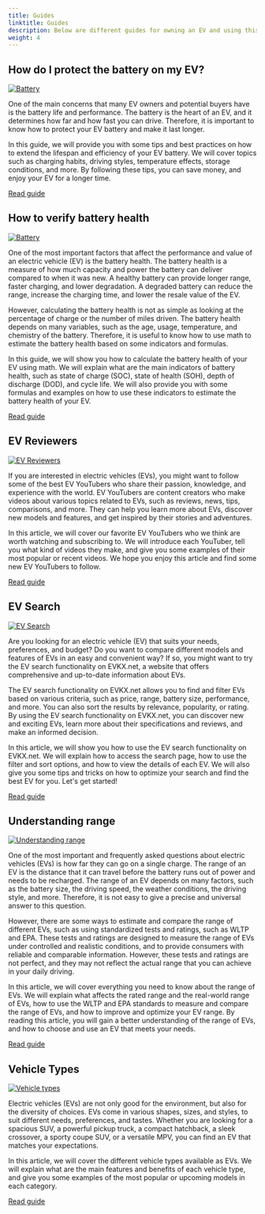 ```yaml
---
title: Guides
linktitle: Guides
description: Below are different guides for owning an EV and using this site.
weight: 4
---
```

<!-- markdownlint-disable MD033 -->


## How do I protect the battery on my EV?

<a href="protectingbattery">
    <img src="https://media.evkx.net/multimedia/technology/battery/cell/bladebattery_st.jpg" alt="Battery" title="Battery" class="img-fluid">
</a>

One of the main concerns that many EV owners and potential buyers have is the battery life and performance. The battery is the heart of an EV, and it determines how far and how fast you can drive. Therefore, it is important to know how to protect your EV battery and make it last longer.

In this guide, we will provide you with some tips and best practices on how to extend the lifespan and efficiency of your EV battery. We will cover topics such as charging habits, driving styles, temperature effects, storage conditions, and more. By following these tips, you can save money, and enjoy your EV for a longer time.

[Read guide](protectingbattery)

## How to verify battery health

<a href="checkingbatteryhealth">
    <img src="https://media.evkx.net/multimedia/guides/checkingbatteryhealth/graph1_st.jpg" alt="Battery" title="Battery" class="img-fluid">
</a>

One of the most important factors that affect the performance and value of an electric vehicle (EV) is the battery health. The battery health is a measure of how much capacity and power the battery can deliver compared to when it was new. A healthy battery can provide longer range, faster charging, and lower degradation. A degraded battery can reduce the range, increase the charging time, and lower the resale value of the EV.

However, calculating the battery health is not as simple as looking at the percentage of charge or the number of miles driven. The battery health depends on many variables, such as the age, usage, temperature, and chemistry of the battery. Therefore, it is useful to know how to use math to estimate the battery health based on some indicators and formulas.

In this guide, we will show you how to calculate the battery health of your EV using math. We will explain what are the main indicators of battery health, such as state of charge (SOC), state of health (SOH), depth of discharge (DOD), and cycle life. We will also provide you with some formulas and examples on how to use these indicators to estimate the battery health of your EV.

[Read guide](checkingbatteryhealth)

## EV Reviewers

<a href="evreviewers">
    <img src="https://media.evkx.net/multimedia/guides/evreviewers/bjornyland_st.jpg" alt="EV Reviewers" title="EV Reviewers" class="img-fluid">
</a>

If you are interested in electric vehicles (EVs), you might want to follow some of the best EV YouTubers who share their passion, knowledge, and experience with the world. EV YouTubers are content creators who make videos about various topics related to EVs, such as reviews, news, tips, comparisons, and more. They can help you learn more about EVs, discover new models and features, and get inspired by their stories and adventures.

In this article, we will cover our favorite EV YouTubers who we think are worth watching and subscribing to. We will introduce each YouTuber, tell you what kind of videos they make, and give you some examples of their most popular or recent videos. We hope you enjoy this article and find some new EV YouTubers to follow.

[Read guide](evreviewers)

## EV Search

<a href="evsearch">
    <img src="https://media.evkx.net/multimedia/guides/evsearch/search_1_st.jpg" alt="EV Search" title="EV Search" class="img-fluid">
</a>

Are you looking for an electric vehicle (EV) that suits your needs, preferences, and budget? Do you want to compare different models and features of EVs in an easy and convenient way? If so, you might want to try the EV search functionality on EVKX.net, a website that offers comprehensive and up-to-date information about EVs.

The EV search functionality on EVKX.net allows you to find and filter EVs based on various criteria, such as price, range, battery size, performance, and more. You can also sort the results by relevance, popularity, or rating. By using the EV search functionality on EVKX.net, you can discover new and exciting EVs, learn more about their specifications and reviews, and make an informed decision.

In this article, we will show you how to use the EV search functionality on EVKX.net. We will explain how to access the search page, how to use the filter and sort options, and how to view the details of each EV. We will also give you some tips and tricks on how to optimize your search and find the best EV for you. Let's get started!

[Read guide](evsearch/)

## Understanding range

<a href="understandingrange">
    <img src="https://media.evkx.net/multimedia/guides/understandingrange/aerodynamicdrag_st.png" alt="Understanding range" title="Understanding range" class="img-fluid">
</a>

One of the most important and frequently asked questions about electric vehicles (EVs) is how far they can go on a single charge. The range of an EV is the distance that it can travel before the battery runs out of power and needs to be recharged. The range of an EV depends on many factors, such as the battery size, the driving speed, the weather conditions, the driving style, and more. Therefore, it is not easy to give a precise and universal answer to this question.

However, there are some ways to estimate and compare the range of different EVs, such as using standardized tests and ratings, such as WLTP and EPA. These tests and ratings are designed to measure the range of EVs under controlled and realistic conditions, and to provide consumers with reliable and comparable information. However, these tests and ratings are not perfect, and they may not reflect the actual range that you can achieve in your daily driving.

In this article, we will cover everything you need to know about the range of EVs. We will explain what affects the rated range and the real-world range of EVs, how to use the WLTP and EPA standards to measure and compare the range of EVs, and how to improve and optimize your EV range. By reading this article, you will gain a better understanding of the range of EVs, and how to choose and use an EV that meets your needs.

[Read guide](understandingrange/)

## Vehicle Types

<a href="vehicletypes">
    <img src="https://media.evkx.net/multimedia/guides/veichletypes/convertible_1_st.jpg" alt="Vehicle types" title="Vehicle types" class="img-fluid">
</a>

Electric vehicles (EVs) are not only good for the environment, but also for the diversity of choices. EVs come in various shapes, sizes, and styles, to suit different needs, preferences, and tastes. Whether you are looking for a spacious SUV, a powerful pickup truck, a compact hatchback, a sleek crossover, a sporty coupe SUV, or a versatile MPV, you can find an EV that matches your expectations.

In this article, we will cover the different vehicle types available as EVs. We will explain what are the main features and benefits of each vehicle type, and give you some examples of the most popular or upcoming models in each category. 

[Read guide](vehicletypes/)